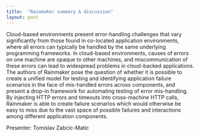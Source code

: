 ```yaml
---
title:  "Rainmaker summary & discussion"
layout: post
---
```


Cloud-based environments present error-handling challenges that vary significantly from those found in co-located application environments, where all errors can typically be handled by the same underlying programming frameworks. In cloud-based environments, causes of errors on one machine are opaque to other machines, and miscommunication of these errors can lead to widespread problems in cloud-backed applications. The authors of Rainmaker pose the question of whether it is possible to create a unified model for testing and identifying application failure scenarios in the face of mis-handled errors across components, and present a drop-in framework for automating testing of error mis-handling. By injecting HTTP errors and timeouts into cross-machine HTTP calls, Rainmaker is able to create failure scenarios which would otherwise be easy to miss due to the vast space of possible failures and interactions among different application components.


Presenter: Tomislav Zabcic-Matic

